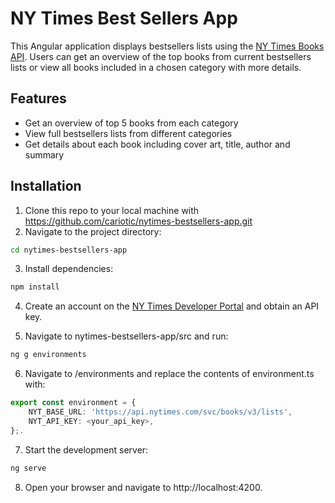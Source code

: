 # NY Times Best Sellers App

This Angular application displays bestsellers lists using the [NY Times Books API](https://developer.nytimes.com/docs/books-product/1/overview). Users can get an overview of the top books from current bestsellers lists or view all books included in a chosen category with more details.


## Features

- Get an overview of top 5 books from each category
- View full bestsellers lists from different categories
- Get details about each book including cover art, title, author and summary


## Installation

1. Clone this repo to your local machine with https://github.com/cariotic/nytimes-bestsellers-app.git
2. Navigate to the project directory:
```bash
cd nytimes-bestsellers-app
```
3. Install dependencies:
```bash
npm install
```
4. Create an account on the [NY Times Developer Portal](https://developer.nytimes.com/) and obtain an API key.

5. Navigate to nytimes-bestsellers-app/src and run:
```bash
ng g environments
```
6. Navigate to /environments and replace the contents of environment.ts with:
```typescript
export const environment = {
    NYT_BASE_URL: 'https://api.nytimes.com/svc/books/v3/lists',
    NYT_API_KEY: <your_api_key>,
};.
```
7. Start the development server:
```bash
ng serve
```
8. Open your browser and navigate to http://localhost:4200.
